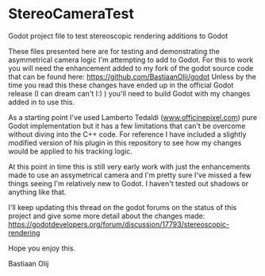 # StereoCameraTest
Godot project file to test stereoscopic rendering additions to Godot

These files presented here are for testing and demonstrating the asymmetrical camera logic I'm attempting to add to Godot.
For this to work you will need the enhancement added to my fork of the godot source code that can be found here:
https://github.com/BastiaanOlij/godot
Unless by the time you read this these changes have ended up in the official Godot release (I can dream can't I:) ) you'll need to build Godot with my changes added in to use this.

As a starting point I've used Lamberto Tedaldi (www.officinepixel.com) pure Godot implementation but it has a few limitations that can't be overcome without diving into the C++ code. For reference I have included a slightly modified version of his plugin in this repository to see how my changes would be applied to his tracking logic.

At this point in time this is still very early work with just the enhancements made to use an assymetrical camera and I'm pretty sure I've missed a few things seeing I'm relatively new to Godot. I haven't tested out shadows or anything like that.

I'll keep updating this thread on the godot forums on the status of this project and give some more detail about the changes made:
https://godotdevelopers.org/forum/discussion/17793/stereoscopic-rendering

Hope you enjoy this.

Bastiaan Olij
